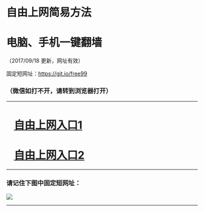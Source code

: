 ﻿# 自由上网简易方法

# 电脑、手机一键翻墙

（2017/09/18 更新，网址有效）

固定短网址：https://git.io/free99

### （微信如打不开，请转到浏览器打开）


***





# &nbsp;&nbsp; <a href="http://ft2455611611.fwq-tz1005.info/fwqtz01.html?t=091800115378 " target="_blank">自由上网入口1</a>
# &nbsp;&nbsp; <a href="http://ft3104120223.fwq-tz1006.info/fwqtz02.html?t=0918001150 " target="_blank">自由上网入口2</a>
***

### 请记住下图中固定短网址：

<img src="https://s3-us-west-2.amazonaws.com/fwq-1001/yjfq-20170905okok.png" /> 


***

